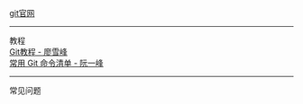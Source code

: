 [git官网](https://git-scm.com)  
***
教程  
[Git教程 - 廖雪峰](https://www.liaoxuefeng.com/wiki/0013739516305929606dd18361248578c67b8067c8c017b000)  
[常用 Git 命令清单 - 阮一峰](http://www.ruanyifeng.com/blog/2015/12/git-cheat-sheet.html)
***
常见问题
